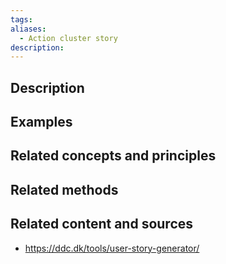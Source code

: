 ```yaml
---
tags: 
aliases:
  - Action cluster story
description:
---
```


## Description


## Examples 


## Related concepts and principles


## Related methods


## Related content and sources
- https://ddc.dk/tools/user-story-generator/